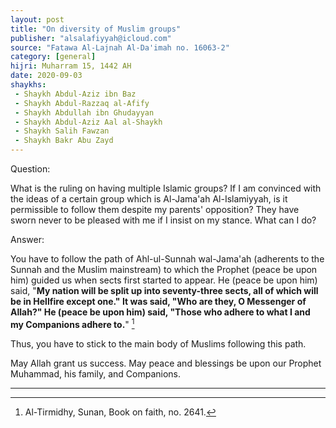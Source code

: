 ```yaml
---
layout: post
title: "On diversity of Muslim groups"
publisher: "alsalafiyyah@icloud.com"
source: "Fatawa Al-Lajnah Al-Da'imah no. 16063-2"
category: [general]
hijri: Muharram 15, 1442 AH
date: 2020-09-03
shaykhs: 
 - Shaykh Abdul-Aziz ibn Baz
 - Shaykh Abdul-Razzaq al-Afify
 - Shaykh Abdullah ibn Ghudayyan
 - Shaykh Abdul-Aziz Aal al-Shaykh
 - Shaykh Salih Fawzan
 - Shaykh Bakr Abu Zayd
---
```


Question: 

What is the ruling on having multiple Islamic groups? If I am convinced with the ideas of a certain group which is Al-Jama'ah Al-Islamiyyah, is it permissible to follow them despite my parents' opposition? They have sworn never to be pleased with me if I insist on my stance. What can I do? 

Answer:

You have to follow the path of Ahl-ul-Sunnah wal-Jama'ah (adherents to the Sunnah and the Muslim mainstream) to which the Prophet (peace be upon him) guided us when sects first started to appear. He (peace be upon him) said, "**My nation will be split up into seventy-three sects, all of which will be in Hellfire except one." It was said, "Who are they, O Messenger of Allah?" He (peace be upon him) said, "Those who adhere to what I and my Companions adhere to.**" [^1] 

Thus, you have to stick to the main body of Muslims following this path.

May Allah grant us success. May peace and blessings be upon our Prophet Muhammad, his family, and Companions.

---

[^1]: Al-Tirmidhy, Sunan, Book on faith, no. 2641.
